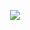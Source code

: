 <p align="center">
  <img src="https://www.creative-tim.com/blog/content/images/size/w1920/2021/10/Github-profile-1.jpg"/>
</p>
